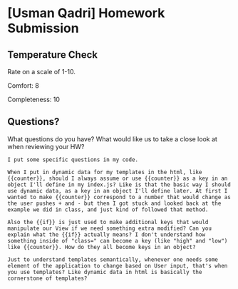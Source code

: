 # [Usman Qadri] Homework Submission

## Temperature Check

Rate on a scale of 1-10.

Comfort: 8

Completeness: 10

## Questions? 

What questions do you have? What would like us to take a close look at when reviewing your HW?

	I put some specific questions in my code. 
	
	When I put in dynamic data for my templates in the html, like {{counter}}, should I always assume or use {{counter}} as a key in an object I'll define in my index.js? Like is that the basic way I should use dynamic data, as a key in an object I'll define later. At first I wanted to make {{counter}} correspond to a number that would change as the user pushes + and - but then I got stuck and looked back at the example we did in class, and just kind of followed that method. 

	Also the {{if}} is just used to make additional keys that would manipulate our View if we need something extra modified? Can you explain what the {{if}} actually means? I don't understand how something inside of "class=" can become a key (like "high" and "low") like {{counter}}. How do they all become keys in an object? 

	Just to understand templates semantically, whenever one needs some element of the application to change based on User input, that's when you use templates? Like dynamic data in html is basically the cornerstone of templates?


